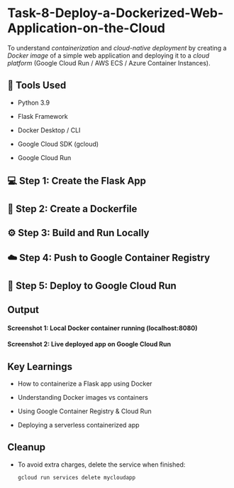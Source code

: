 # Task-8-Deploy-a-Dockerized-Web-Application-on-the-Cloud
To understand *containerization* and *cloud-native deployment* by creating a *Docker image* of a simple web application and deploying it to a *cloud platform* (Google Cloud Run / AWS ECS / Azure Container Instances).

## 🧰 Tools Used

- Python 3.9

- Flask Framework

- Docker Desktop / CLI

- Google Cloud SDK (gcloud)

- Google Cloud Run

## 💻 Step 1: Create the Flask App
## 🐋 Step 2: Create a Dockerfile
## ⚙️ Step 3: Build and Run Locally
## ☁️ Step 4: Push to Google Container Registry
## 🚀 Step 5: Deploy to Google Cloud Run

## Output

#### Screenshot 1: Local Docker container running (localhost:8080)

#### Screenshot 2: Live deployed app on Google Cloud Run

## Key Learnings

- How to containerize a Flask app using Docker

- Understanding Docker images vs containers

- Using Google Container Registry & Cloud Run

- Deploying a serverless containerized app

## Cleanup

- To avoid extra charges, delete the service when finished:
  ```
  gcloud run services delete mycloudapp
```

